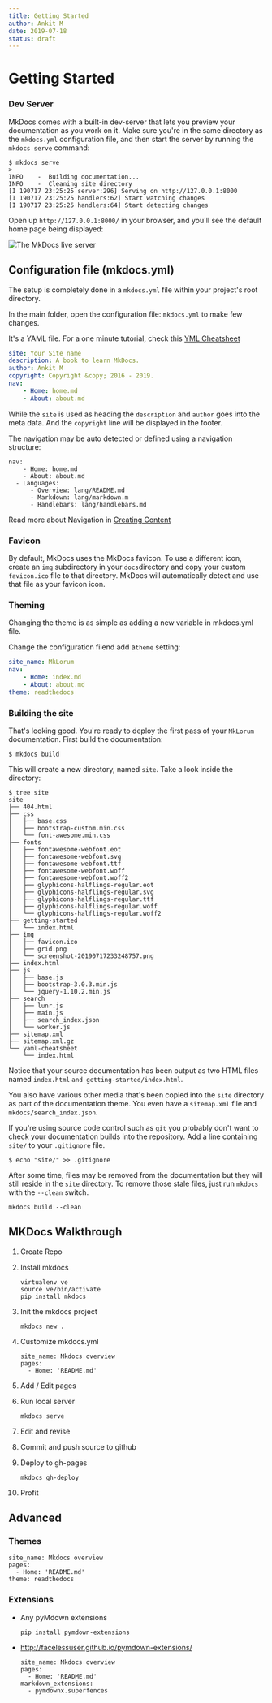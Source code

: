 ```yaml
---
title: Getting Started
author: Ankit M
date: 2019-07-18
status: draft
---
```




# Getting Started

### Dev Server

MkDocs comes with a built-in dev-server that lets you preview your documentation as you work on it. Make sure you're in the same directory as the `mkdocs.yml` configuration file, and then start the server by running the `mkdocs serve` command:

```shell
$ mkdocs serve
>
INFO    -  Building documentation...
INFO    -  Cleaning site directory
[I 190717 23:25:25 server:296] Serving on http://127.0.0.1:8000
[I 190717 23:25:25 handlers:62] Start watching changes
[I 190717 23:25:25 handlers:64] Start detecting changes
```

Open up `http://127.0.0.1:8000/` in your browser, and you'll see the default home page being displayed:



![The MkDocs live server](img/screenshot-20190717233248757.png)



## Configuration file (mkdocs.yml)

The setup is completely done in a `mkdocs.yml` file within your project's root directory.

In the main folder, open the configuration file: `mkdocs.yml` to make few changes.

It's a YAML file. For a one minute tutorial, check this  [YML Cheatsheet](yaml-cheatsheet.md) 

```yaml
site: Your Site name
description: A book to learn MkDocs. 
author: Ankit M
copyright: Copyright &copy; 2016 - 2019.
nav: 
	- Home: home.md
	- About: about.md
```

While the `site` is used as heading the `description` and `author` goes into the meta data. And the `copyright` line will be displayed in the footer.

The navigation may be auto detected or defined using a navigation structure:

```
nav: 
	- Home: home.md
	- About: about.md
  - Languages:
      - Overview: lang/README.md
      - Markdown: lang/markdown.m
      - Handlebars: lang/handlebars.md
```

Read more about Navigation in [Creating Content](creating-content.md)



### Favicon

By default, MkDocs uses the MkDocs favicon. To use a different icon, create an `img` subdirectory in your `docs`directory and copy your custom `favicon.ico` file to that directory. MkDocs will automatically detect and use that file as your favicon icon.



### Theming

Changing the theme is as simple as adding a new variable in mkdocs.yml file. 

Change the configuration filend add a`theme` setting:

```yaml
site_name: MkLorum
nav:
    - Home: index.md
    - About: about.md
theme: readthedocs
```



### Building the site

That's looking good. You're ready to deploy the first pass of your `MkLorum` documentation. First build the documentation:

```shell
$ mkdocs build
```

This will create a new directory, named `site`. Take a look inside the directory:

```shell
$ tree site
site
├── 404.html
├── css
│   ├── base.css
│   ├── bootstrap-custom.min.css
│   └── font-awesome.min.css
├── fonts
│   ├── fontawesome-webfont.eot
│   ├── fontawesome-webfont.svg
│   ├── fontawesome-webfont.ttf
│   ├── fontawesome-webfont.woff
│   ├── fontawesome-webfont.woff2
│   ├── glyphicons-halflings-regular.eot
│   ├── glyphicons-halflings-regular.svg
│   ├── glyphicons-halflings-regular.ttf
│   ├── glyphicons-halflings-regular.woff
│   └── glyphicons-halflings-regular.woff2
├── getting-started
│   └── index.html
├── img
│   ├── favicon.ico
│   ├── grid.png
│   └── screenshot-20190717233248757.png
├── index.html
├── js
│   ├── base.js
│   ├── bootstrap-3.0.3.min.js
│   └── jquery-1.10.2.min.js
├── search
│   ├── lunr.js
│   ├── main.js
│   ├── search_index.json
│   └── worker.js
├── sitemap.xml
├── sitemap.xml.gz
└── yaml-cheatsheet
    └── index.html
```



Notice that your source documentation has been output as two HTML files named `index.html` `and getting-started/index.html`. 

You also have various other media that's been copied into the `site` directory as part of the documentation theme. You even have a `sitemap.xml` file and `mkdocs/search_index.json`.

If you're using source code control such as `git` you probably don't want to check your documentation builds into the repository. Add a line containing `site/` to your `.gitignore` file.

```shell
$ echo "site/" >> .gitignore
```



After some time, files may be removed from the documentation but they will still reside in the `site` directory. To remove those stale files, just run `mkdocs` with the `--clean` switch.

```
mkdocs build --clean
```





## MKDocs Walkthrough

1. Create Repo

2. Install mkdocs

   ```
   virtualenv ve
   source ve/bin/activate
   pip install mkdocs
   ```

3. Init the mkdocs project

   ```
   mkdocs new .
   ```

4. Customize mkdocs.yml

   ```
   site_name: Mkdocs overview
   pages:
     - Home: 'README.md'
   ```

5. Add / Edit pages

6. Run local server

   ```
   mkdocs serve
   ```

7. Edit and revise

8. Commit and push source to github

9. Deploy to gh-pages

   ```
   mkdocs gh-deploy
   ```

10. Profit

## Advanced

### Themes

```
site_name: Mkdocs overview
pages:
  - Home: 'README.md'
theme: readthedocs
```

### Extensions

- Any pyMdown extensions

  ```
  pip install pymdown-extensions
  ```

- http://facelessuser.github.io/pymdown-extensions/

  ```
  site_name: Mkdocs overview
  pages:
    - Home: 'README.md'
  markdown_extensions:
    - pymdownx.superfences
  ```